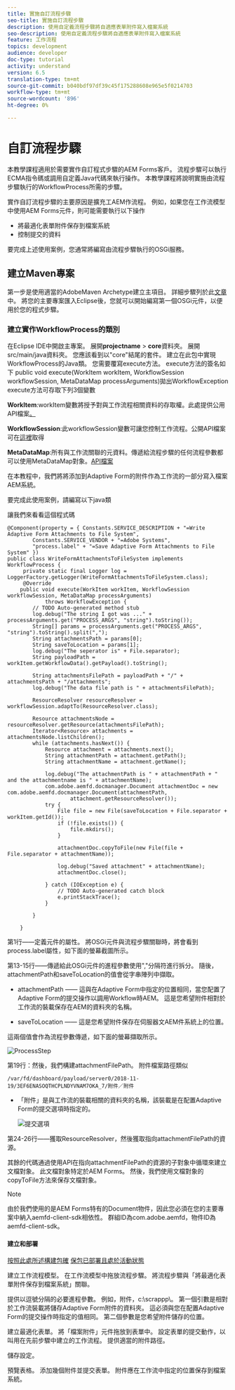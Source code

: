 ```yaml
---
title: 實施自訂流程步驟
seo-title: 實施自訂流程步驟
description: 使用自定義流程步驟將自適應表單附件寫入檔案系統
seo-description: 使用自定義流程步驟將自適應表單附件寫入檔案系統
feature: 工作流程
topics: development
audience: developer
doc-type: tutorial
activity: understand
version: 6.5
translation-type: tm+mt
source-git-commit: b040bdf97df39c45f175288608e965e5f0214703
workflow-type: tm+mt
source-wordcount: '896'
ht-degree: 0%

---
```



# 自訂流程步驟

本教學課程適用於需要實作自訂程式步驟的AEM Forms客戶。 流程步驟可以執行ECMA指令碼或調用自定義Java代碼來執行操作。 本教學課程將說明實施由流程步驟執行的WorkflowProcess所需的步驟。

實作自訂流程步驟的主要原因是擴充工AEM作流程。 例如，如果您在工作流模型中使用AEM Forms元件，則可能需要執行以下操作

* 將最適化表單附件保存到檔案系統
* 控制提交的資料

要完成上述使用案例，您通常將編寫由流程步驟執行的OSGi服務。

## 建立Maven專案

第一步是使用適當的AdobeMaven Archetype建立主項目。 詳細步驟列於此[文章](https://helpx.adobe.com/experience-manager/using/maven_arch13.html)中。 將您的主要專案匯入Eclipse後，您就可以開始編寫第一個OSGi元件，以便用於您的程式步驟。


### 建立實作WorkflowProcess的類別

在Eclipse IDE中開啟主專案。 展開&#x200B;**projectname** > **core**資料夾。 展開src/main/java資料夾。 您應該看到以&quot;core&quot;結尾的套件。 建立在此包中實現WorkflowProcess的Java類。 您需要覆寫execute方法。 execute方法的簽名如下
public void execute(WorkItem workItem, WorkflowSession workflowSession, MetaDataMap processArguments)拋出WorkflowException
execute方法可存取下列3個變數

**WorkItem**:workItem變數將授予對與工作流程相關資料的存取權。此處提供公用API檔案[。](https://helpx.adobe.com/experience-manager/6-3/sites/developing/using/reference-materials/diff-previous/changes/com.adobe.granite.workflow.WorkflowSession.html)

**WorkflowSession**:此workflowSession變數可讓您控制工作流程。公開API檔案可在[這裡](https://helpx.adobe.com/experience-manager/6-3/sites/developing/using/reference-materials/diff-previous/changes/com.adobe.granite.workflow.WorkflowSession.html)取得

**MetaDataMap**:所有與工作流關聯的元資料。傳遞給流程步驟的任何流程參數都可以使用MetaDataMap對象。[API檔案](https://helpx.adobe.com/experience-manager/6-5/sites/developing/using/reference-materials/javadoc/com/adobe/granite/workflow/metadata/MetaDataMap.html)

在本教程中，我們將將添加到Adaptive Form的附件作為工作流的一部分寫入檔案AEM系統。

要完成此使用案例，請編寫以下java類

讓我們來看看這個程式碼

```
@Component(property = { Constants.SERVICE_DESCRIPTION + "=Write Adaptive Form Attachments to File System",
        Constants.SERVICE_VENDOR + "=Adobe Systems",
        "process.label" + "=Save Adaptive Form Attachments to File System" })
public class WriteFormAttachmentsToFileSystem implements WorkflowProcess {
     private static final Logger log = LoggerFactory.getLogger(WriteFormAttachmentsToFileSystem.class);
     @Override
    public void execute(WorkItem workItem, WorkflowSession workflowSession, MetaDataMap processArguments)
            throws WorkflowException {
        // TODO Auto-generated method stub
        log.debug("The string I got was ..." + processArguments.get("PROCESS_ARGS", "string").toString());
        String[] params = processArguments.get("PROCESS_ARGS", "string").toString().split(",");
        String attachmentsPath = params[0];
        String saveToLocation = params[1];
        log.debug("The seperator is" + File.separator);
        String payloadPath = workItem.getWorkflowData().getPayload().toString();
 
        String attachmentsFilePath = payloadPath + "/" + attachmentsPath + "/attachments";
        log.debug("The data file path is " + attachmentsFilePath);
 
        ResourceResolver resourceResolver = workflowSession.adaptTo(ResourceResolver.class);
 
        Resource attachmentsNode = resourceResolver.getResource(attachmentsFilePath);
        Iterator<Resource> attachments = attachmentsNode.listChildren();
        while (attachments.hasNext()) {
            Resource attachment = attachments.next();
            String attachmentPath = attachment.getPath();
            String attachmentName = attachment.getName();
 
            log.debug("The attachmentPath is " + attachmentPath + " and the attachmentname is " + attachmentName);
            com.adobe.aemfd.docmanager.Document attachmentDoc = new com.adobe.aemfd.docmanager.Document(attachmentPath,
                    attachment.getResourceResolver());
            try {
                File file = new File(saveToLocation + File.separator + workItem.getId());
                if (!file.exists()) {
                    file.mkdirs();
                }
 
                attachmentDoc.copyToFile(new File(file + File.separator + attachmentName));
 
                log.debug("Saved attachment" + attachmentName);
                attachmentDoc.close();
 
            } catch (IOException e) {
                // TODO Auto-generated catch block
                e.printStackTrace();
            }
 
        }
 
    }
```

第1行——定義元件的屬性。 將OSGi元件與流程步驟關聯時，將會看到process.label屬性，如下面的螢幕截圖所示。

第13-15行——傳遞給此OSGi元件的進程參數使用&quot;,&quot;分隔符進行拆分。 隨後，attachmentPath和saveToLocation的值會從字串陣列中擷取。

* attachmentPath —— 這與在Adaptive Form中指定的位置相同，當您配置了Adaptive Form的提交操作以調用Workflow時AEM。 這是您希望附件相對於工作流的裝載保存在AEM的資料夾的名稱。

* saveToLocation —— 這是您希望附件保存在伺服器文AEM件系統上的位置。

這兩個值會作為流程參數傳遞，如下面的螢幕擷取所示。

![ProcessStep](assets/implement-process-step.gif)


第19行：然後，我們構建attachmentFilePath。 附件檔案路徑類似

    /var/fd/dashboard/payload/server0/2018-11-19/3EF6ENASOQTHCPLNDYVNAM7OKA_7/附件／附件

* 「附件」是與工作流的裝載相關的資料夾的名稱，該裝載是在配置Adaptive Form的提交選項時指定的。

   ![提交選項](assets/af-submit-options.gif)

第24-26行——獲取ResourceResolver，然後獲取指向attachmentFilePath的資源。

其餘的代碼通過使用API在指向attachmentFilePath的資源的子對象中循環來建立文檔對象。 此文檔對象特定於AEM Forms。 然後，我們使用文檔對象的copyToFile方法來保存文檔對象。

>[!NOTE]
>
>由於我們使用的是AEM Forms特有的Document物件，因此您必須在您的主要專案中納入aemfd-client-sdk相依性。 群組ID為com.adobe.aemfd，物件ID為aemfd-client-sdk。

#### 建立和部署

[按照此處所述構建包確](https://helpx.adobe.com/experience-manager/using/maven_arch13.html#BuildtheOSGibundleusingMaven)
[保包已部署且處於活動狀態](http://localhost:4502/system/console/bundles)

建立工作流程模型。 在工作流模型中拖放流程步驟。 將流程步驟與「將最適化表單附件保存到檔案系統」關聯。

提供以逗號分隔的必要進程參數。 例如，附件，c:\\scrappp\\。 第一個引數是相對於工作流裝載將儲存Adaptive Form附件的資料夾。 這必須與您在配置Adaptive Form的提交操作時指定的值相同。 第二個參數是您希望附件儲存的位置。

建立最適化表單。 將「檔案附件」元件拖放到表單中。 設定表單的提交動作，以叫用在先前步驟中建立的工作流程。 提供適當的附件路徑。

儲存設定。

預覽表格。 添加幾個附件並提交表單。 附件應在工作流中指定的位置保存到檔案系統。

